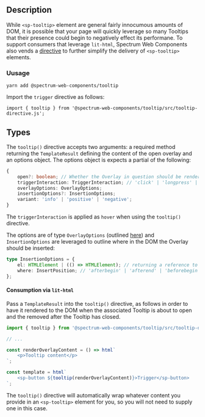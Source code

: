 ## Description

While `<sp-tooltip>` element are general fairly innocumous amounts of DOM, it is possible that your page will quickly leverage so many Tooltips that their presence could begin to negatively effect its performane. To support consumers that leverage `lit-html`, Spectrum Web Components also vends a [directive](https://lit.dev/docs/api/directives/) to further simplify the delivery of `<sp-tooltip>` elements.

### Uusage

```
yarn add @spectrum-web-components/tooltip
```

Import the `trigger` directive as follows:

```
import { tooltip } from '@spectrum-web-components/tooltip/src/tooltip-directive.js';
```

## Types

The `tooltip()` directive accepts two arguments: a required method returning the `TemplateResult` defining the content of the open overlay and an options object. The options object is expects a partial of the following:

```ts
{
    open?: boolean; // Whether the Overlay in question should be rendered open.
    triggerInteraction: TriggerInteraction; // 'click' | 'longpress' | 'hover'
    overlayOptions: OverlayOptions;
    insertionOptions?: InsertionOptions;
    variant: 'info' | 'positive' | 'negative';
}
```

The `triggerInteraction` is applied as `hover` when using the `tooltip()` directive.

The options are of type `OverlayOptions` (outlined [here](https://opensource.adobe.com/spectrum-web-components/components/imperative-api/#overlayoptions)) and `InsertionOptions` are leveraged to outline where in the DOM the Overlay should be inserted:

```ts
type InsertionOptions = {
    el: HTMLElement | (() => HTMLElement); // returning a reference to the element the Overlay should be inserted adjacent to
    where: InsertPosition; // 'afterbegin' | 'afterend' | 'beforebegin' | 'beforeend'
};
```

#### Consumption via `lit-html`

Pass a `TemplateResult` into the `tooltip()` directive, as follows in order to have it rendered to the DOM when the associated Tooltip is about to open and the removed after the Tooltip has closed.

```js
import { tooltip } from '@spectrum-web-components/tooltip/src/tooltip-directive.js';

// ...

const renderOverlayContent = () => html`
    <p>Tooltip content</p>
`;

const template = html`
    <sp-button ${tooltip(renderOverlayContent)}>Trigger</sp-button>
`;
```

The `tooltip()` directive will automatically wrap whatever content you provide in an `<sp-tooltip>` element for you, so you will not need to supply one in this case.

